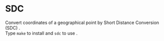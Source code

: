 # SDC
Convert coordinates of a geographical point by Short Distance Conversion (SDC) .   
Type ```make``` to install and ```sdc``` to use . 
